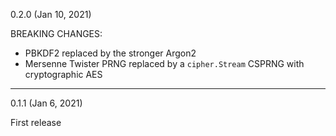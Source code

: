 0.2.0 (Jan 10, 2021)

BREAKING CHANGES:

- PBKDF2 replaced by the stronger Argon2
- Mersenne Twister PRNG replaced by a `cipher.Stream` CSPRNG with cryptographic AES

---

0.1.1 (Jan 6, 2021)

First release